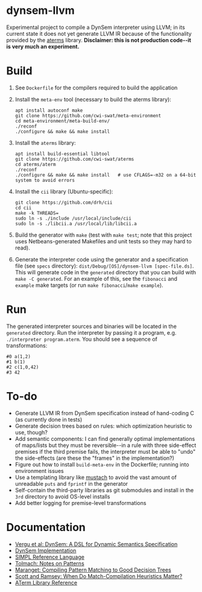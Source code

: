 # dynsem-llvm

Experimental project to compile a DynSem interpreter using LLVM; in its current
state it does not yet generate LLVM IR because of the functionality provided by
the [aterms](https://github.com/cwi-swat/aterms) library. __Disclaimer: this 
is not production code--it is very much an experiment.__

# Build

1. See `Dockerfile` for the compilers required to build the application
2. Install the `meta-env` tool (necessary to build the aterms library):

    ```
    apt install autoconf make
    git clone https://github.com/cwi-swat/meta-environment
    cd meta-environment/meta-build-env/
    ./reconf
    ./configure && make && make install
    ```
3. Install the `aterms` library:

    ```
    apt install build-essential libtool
    git clone https://github.com/cwi-swat/aterms
    cd aterms/aterm
    ./reconf
    ./configure && make && make install   # use CFLAGS=-m32 on a 64-bit system to avoid errors
    ```

4. Install the `cii` library (Ubuntu-specific):

    ```
    git clone https://github.com/drh/cii
    cd cii
    make -k THREADS=
    sudo ln -s ./include /usr/local/include/cii
    sudo ln -s ./libcii.a /usr/local/lib/libcii.a
    ```

5. Build the generator with `make` (test with `make test`; note that this 
project uses Netbeans-generated Makefiles and unit tests so they may hard to 
read).
6. Generate the interpreter code using the generator and a specification file 
(see `specs` directory): `dist/Debug/[OS]/dynsem-llvm [spec-file.ds]`. This will
generate code in the `generated` directory that you can build with 
`make -C generated`. For an example of this, see the `fibonacci` and `example`
make targets (or run `make fibonacci`/`make example`).

# Run

The generated interpreter sources and binaries will be located in the 
`generated` directory. Run the interpreter by passing it a program, e.g. 
`./interpreter program.aterm`. You should see a sequence of transformations:

```
#0 a(1,2)
#1 b(1)
#2 c(1,0,42)
#3 42
```

# To-do

- Generate LLVM IR from DynSem specification instead of hand-coding C (as currently done in tests)
- Generate decision trees based on rules: which optimization heuristic to use, though?
- Add semantic components: I can find generally optimal implementations of maps/lists but they must be reversible--in a rule with three side-effect premises if the third premise fails, the interpreter must be able to "undo" the side-effects (are these the "frames" in the implementation?) 
- Figure out how to install `build-meta-env` in the Dockerfile; running into environment issues
- Use a templating library like [mustach](https://gitlab.com/jobol/mustach) to avoid the vast amount of unreadable `puts` and `fprintf` in the generator
- Self-contain the third-party libraries as git submodules and install in the `3rd` directory to avoid OS-level installs
- Add better logging for premise-level transformations

# Documentation

- [Vergu et al: DynSem: A DSL for Dynamic Semantics Specification](http://swerl.tudelft.nl/twiki/pub/Main/TechnicalReports/TUD-SERG-2015-003.pdf)
- [DynSem Implementation](https://github.com/metaborg/dynsem)
- [SIMPL Reference Language](https://github.com/MetaBorgCube/simpl)
- [Tolmach: Notes on Patterns](doc/tolmach-pattern-notes.pdf)
- [Maranget: Compiling Pattern Matching to Good Decision Trees](http://moscova.inria.fr/~maranget/papers/ml05e-maranget.pdf)
- [Scott and Ramsey: When Do Match-Compilation Heuristics Matter?](https://pdfs.semanticscholar.org/b8d1/e3b73db3e6549334cc7c20da060516c3188a.pdf)
- [ATerm Library Reference](http://homepages.cwi.nl/~daybuild/daily-books/technology/aterm-guide/aterm-guide.html)
